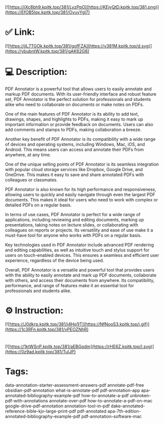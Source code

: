 [![https://iXc8bh9.kpitk.top/381/LyzPpO](https://KEjyQtD.kpitk.top/381.png)](https://EfOB5lqx.kpitk.top/381/OvuyYgI7)
# ✅ Link:
[![https://jjL7TGOk.kpitk.top/381/gofFZA](https://y381M.kpitk.top/d.svg)](https://ybubntW.kpitk.top/381/gAK62G6)
# 💻 Description:
PDF Annotator is a powerful tool that allows users to easily annotate and markup PDF documents. With its user-friendly interface and robust feature set, PDF Annotator is the perfect solution for professionals and students alike who need to collaborate on documents or make notes on PDFs.

One of the main features of PDF Annotator is its ability to add text, drawings, shapes, and highlights to PDFs, making it easy to mark up important information or provide feedback on documents. Users can also add comments and stamps to PDFs, making collaboration a breeze.

Another key benefit of PDF Annotator is its compatibility with a wide range of devices and operating systems, including Windows, Mac, iOS, and Android. This means users can access and annotate their PDFs from anywhere, at any time.

One of the unique selling points of PDF Annotator is its seamless integration with popular cloud storage services like Dropbox, Google Drive, and OneDrive. This makes it easy to save and share annotated PDFs with colleagues or classmates.

PDF Annotator is also known for its high performance and responsiveness, allowing users to quickly and easily navigate through even the largest PDF documents. This makes it ideal for users who need to work with complex or detailed PDFs on a regular basis.

In terms of use cases, PDF Annotator is perfect for a wide range of applications, including reviewing and editing documents, marking up presentations, taking notes on lecture slides, or collaborating with colleagues on reports or projects. Its versatility and ease of use make it a must-have tool for anyone who works with PDFs on a regular basis.

Key technologies used in PDF Annotator include advanced PDF rendering and editing capabilities, as well as intuitive touch and stylus support for users on touch-enabled devices. This ensures a seamless and efficient user experience, regardless of the device being used.

Overall, PDF Annotator is a versatile and powerful tool that provides users with the ability to easily annotate and mark up PDF documents, collaborate with others, and access their documents from anywhere. Its compatibility, performance, and range of features make it an essential tool for professionals and students alike.

# ⚙️ Instruction:
[![https://J0dkrp.kpitk.top/381/i4Hq1lT](https://NfNooS3.kpitk.top/i.gif)](https://1c3RFn.kpitk.top/381/vPEOZNhR)
#
[![https://1ktWSnP.kpitk.top/381/aEBGpdm](https://rHE6Z.kpitk.top/l.svg)](https://0z9ad.kpitk.top/381/TulJP)
# Tags:
data-annotation-starter-assessment-answers-pdf annotate-pdf-free obsidian-pdf-annotation what-is-annotate-pdf pdf-annotation-app apa-annotated-bibliography-example-pdf how-to-annotate-a-pdf unbroken-pdf-with-annotations annotate-over-pdf how-to-annotate-a-pdf-on-mac google-drive-pdf-annotation annotation-tool-in-pdf dake-annotated-reference-bible-kjv-large-print-pdf pdf-annotated apa-7th-edition-annotated-bibliography-example-pdf pdf-annotation-software-mac





